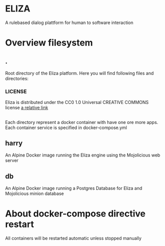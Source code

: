 # ELIZA
A rulebased dialog plattform for human to software interaction

# Overview filesystem
## .
Root directory of the Eliza platform. Here you will find following files and directories:
### LICENSE
Eliza is distributed under the CC0 1.0 Universal CREATIVE COMMONS license
[a relative link](LICENSE)
##
Each directory represent a docker container with have one ore more apps. Each container service is specified in docker-compose.yml
## harry
An Alpine Docker image running the Eliza engine using the Mojolicious web server
## db
An Alpine Docker image running a Postgres Database for Eliza and Mojolicious minion database

# About docker-compose directive restart
All containers will be restarted automatic unless stopped manually